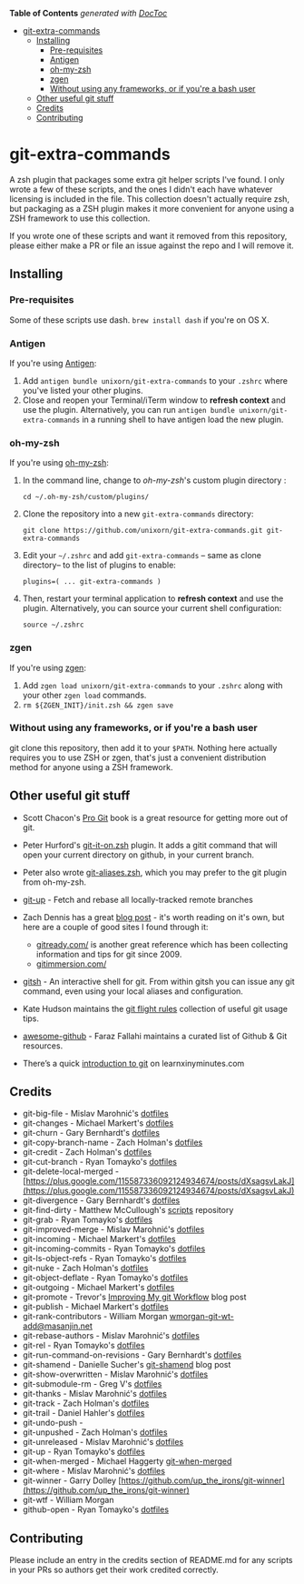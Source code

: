 <!-- START doctoc generated TOC please keep comment here to allow auto update -->
<!-- DON'T EDIT THIS SECTION, INSTEAD RE-RUN doctoc TO UPDATE -->
**Table of Contents**  *generated with [DocToc](https://github.com/thlorenz/doctoc)*

- [git-extra-commands](#git-extra-commands)
  - [Installing](#installing)
    - [Pre-requisites](#pre-requisites)
    - [Antigen](#antigen)
    - [oh-my-zsh](#oh-my-zsh)
    - [zgen](#zgen)
    - [Without using any frameworks, or if you're a bash user](#without-using-any-frameworks-or-if-youre-a-bash-user)
  - [Other useful git stuff](#other-useful-git-stuff)
  - [Credits](#credits)
  - [Contributing](#contributing)

<!-- END doctoc generated TOC please keep comment here to allow auto update -->

# git-extra-commands

A zsh plugin that packages some extra git helper scripts I've found. I only wrote a few of these scripts, and the ones I didn't each have whatever licensing is included in the file. This collection doesn't actually require zsh, but packaging as a ZSH plugin makes it more convenient for anyone using a ZSH framework to use this collection.

If you wrote one of these scripts and want it removed from this repository, please either make a PR or file an issue against the repo and I will remove it.

## Installing

### Pre-requisites

Some of these scripts use dash. `brew install dash` if you're on OS X.

### Antigen

If you're using [Antigen](https://github.com/zsh-users/antigen):

1. Add `antigen bundle unixorn/git-extra-commands` to your `.zshrc` where you've listed your other plugins.
2. Close and reopen your Terminal/iTerm window to **refresh context** and use the plugin. Alternatively, you can run `antigen bundle unixorn/git-extra-commands` in a running shell to have antigen load the new plugin.

### oh-my-zsh

If you're using [oh-my-zsh](github.com/robbyrussell/oh-my-zsh):

1. In the command line, change to _oh-my-zsh_'s custom plugin directory :

    `cd ~/.oh-my-zsh/custom/plugins/`

2. Clone the repository into a new `git-extra-commands` directory:

    `git clone https://github.com/unixorn/git-extra-commands.git git-extra-commands`

3. Edit your `~/.zshrc` and add `git-extra-commands` – same as clone directory– to the list of plugins to enable:

    `plugins=( ... git-extra-commands )`

4. Then, restart your terminal application to **refresh context** and use the plugin. Alternatively, you can source your current shell configuration:

    `source ~/.zshrc`

### zgen

If you're using [zgen](https://github.com/tarjoilija/zgen):

1. Add `zgen load unixorn/git-extra-commands` to your `.zshrc` along with your other `zgen load` commands.
2. `rm ${ZGEN_INIT}/init.zsh && zgen save`

### Without using any frameworks, or if you're a bash user

git clone this repository, then add it to your `$PATH`. Nothing here actually requires you to use ZSH or zgen, that's just a convenient distribution method for anyone using a ZSH framework.

## Other useful git stuff

* Scott Chacon's [Pro Git](http://git-scm.com/book) book is a great resource for getting more out of git.

* Peter Hurford's [git-it-on.zsh](https://github.com/peterhurford/git-it-on.zsh) plugin. It adds a gitit command that will open your current directory on github, in your current branch.

* Peter also wrote [git-aliases.zsh](https://github.com/peterhurford/git-aliases.zsh), which you may prefer to the git plugin from oh-my-zsh.

* [git-up](https://github.com/aanand/git-up) - Fetch and rebase all locally-tracked remote branches

* Zach Dennis has a great [blog post](http://www.mutuallyhuman.com/blog/2012/06/22/a-git-walkthrough/) - it's worth reading on it's own, but here are a couple of good sites I found through it:
    * [gitready.com/](http://gitready.com/) is another great reference which has been collecting information and tips for git since 2009.
    * [gitimmersion.com/](http://gitimmersion.com/)

* [gitsh](https://github.com/thoughtbot/gitsh) - An interactive shell for git. From within gitsh you can issue any git command, even using your local aliases and configuration.

* Kate Hudson maintains the [git flight rules](https://github.com/k88hudson/git-flight-rules) collection of useful git usage tips.

* [awesome-github](https://github.com/fffaraz/awesome-github) - Faraz Fallahi maintains a curated list of Github & Git resources.

* There’s a quick [introduction to git](http://learnxinyminutes.com/docs/git/) on learnxinyminutes.com

## Credits

* git-big-file - Mislav Marohnić's [dotfiles](https://github.com/mislav/dotfiles)
* git-changes - Michael Markert's [dotfiles](https://github.com/cofi/dotfiles)
* git-churn - Gary Bernhardt's [dotfiles](https://github.com/garybernhardt/dotfiles/blob/master/bin/git-churn)
* git-copy-branch-name - Zach Holman's [dotfiles](https://github.com/holman/dotfiles)
* git-credit - Zach Holman's [dotfiles](https://github.com/holman/dotfiles)
* git-cut-branch - Ryan Tomayko's [dotfiles](https://github.com/rtomayko/dotfiles)
* git-delete-local-merged - [https://plus.google.com/115587336092124934674/posts/dXsagsvLakJ](https://plus.google.com/115587336092124934674/posts/dXsagsvLakJ)
* git-divergence - Gary Bernhardt's [dotfiles](https://github.com/garybernhardt/dotfiles/blob/master/bin/git-churn)
* git-find-dirty - Matthew McCullough's [scripts](https://github.com/matthewmccullough/scripts/) repository
* git-grab - Ryan Tomayko's [dotfiles](https://github.com/rtomayko/dotfiles)
* git-improved-merge - Mislav Marohnić's [dotfiles](https://github.com/mislav/dotfiles)
* git-incoming - Michael Markert's [dotfiles](https://github.com/cofi/dotfiles)
* git-incoming-commits - Ryan Tomayko's [dotfiles](https://github.com/rtomayko/dotfiles)
* git-ls-object-refs - Ryan Tomayko's [dotfiles](https://github.com/rtomayko/dotfiles)
* git-nuke - Zach Holman's [dotfiles](https://github.com/holman/dotfiles)
* git-object-deflate - Ryan Tomayko's [dotfiles](https://github.com/rtomayko/dotfiles)
* git-outgoing - Michael Markert's [dotfiles](https://github.com/cofi/dotfiles)
* git-promote - Trevor's [Improving My git Workflow](http://hoth.entp.com/2008/11/10/improving-my-git-workflow) blog post
* git-publish - Michael Markert's [dotfiles](https://github.com/cofi/dotfiles)
* git-rank-contributors - William Morgan <wmorgan-git-wt-add@masanjin.net>
* git-rebase-authors - Mislav Marohnić's [dotfiles](https://github.com/mislav/dotfiles)
* git-rel - Ryan Tomayko's [dotfiles](http://github.com/rtomayko/dotfiles)
* git-run-command-on-revisions - Gary Bernhardt's [dotfiles](https://github.com/garybernhardt/dotfiles)
* git-shamend - Danielle Sucher's [git-shamend](http://www.daniellesucher.com/2014/05/08/git-shamend/) blog post
* git-show-overwritten - Mislav Marohnić's [dotfiles](https://github.com/mislav/dotfiles)
* git-submodule-rm - Greg V's [dotfiles](https://github.com/myfreeweb/dotfiles)
* git-thanks - Mislav Marohnić's [dotfiles](https://github.com/mislav/dotfiles)
* git-track - Zach Holman's [dotfiles](https://github.com/holman/dotfiles)
* git-trail - Daniel Hahler's [dotfiles](https://github.com/blueyed/dotfiles/blob/master/usr/bin/git-trail)
* git-undo-push -
* git-unpushed - Zach Holman's [dotfiles](https://github.com/holman/dotfiles)
* git-unreleased - Mislav Marohnić's [dotfiles](https://github.com/mislav/dotfiles)
* git-up - Ryan Tomayko's [dotfiles](http://github.com/rtomayko/dotfiles)
* git-when-merged - Michael Haggerty [git-when-merged](https://github.com/mhagger/git-when-merged)
* git-where - Mislav Marohnić's [dotfiles](https://github.com/mislav/dotfiles)
* git-winner - Garry Dolley [https://github.com/up_the_irons/git-winner](https://github.com/up_the_irons/git-winner)
* git-wtf - William Morgan <wmorgan at the masanjin dot nets>
* github-open - Ryan Tomayko's [dotfiles](http://github.com/rtomayko/dotfiles)

## Contributing

Please include an entry in the credits section of README.md for any scripts in your PRs so authors get their work credited correctly.
